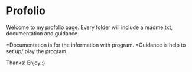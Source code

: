 # Profolio

Welcome to my profolio page.
Every folder will include a readme.txt, documentation and guidance.

*Documentation is for the information with program.
*Guidance is help to set up/ play the program.

Thanks! Enjoy.:)
